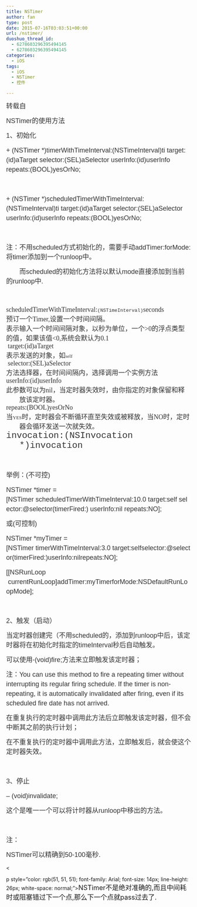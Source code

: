 ```yaml
---
title: NSTimer
author: fan
type: post
date: 2015-07-16T03:03:51+00:00
url: /nstimer/
duoshuo_thread_id:
  - 6278603296395494145
  - 6278603296395494145
categories:
  - iOS
tags:
  - iOS
  - NSTimer
  - 控件

---
```

<p style="color: rgb(51, 51, 51); font-family: Arial; font-size: 14px; line-height: 26px; white-space: normal;">
  <span style="font-size: 18px;">转载自</span>
</p>

<p style="color: rgb(51, 51, 51); font-family: Arial; font-size: 14px; line-height: 26px; white-space: normal;">
  <span style="font-size: 18px;">NSTimer的使用方法</span>
</p>

<p style="color: rgb(51, 51, 51); font-family: Arial; font-size: 14px; line-height: 26px; white-space: normal;">
  <span style="font-size: 18px;">1、初始化</span>
</p>

<p style="color: rgb(51, 51, 51); font-family: Arial; font-size: 14px; line-height: 26px; white-space: normal;">
  <span style="font-size: 18px;">+ (NSTimer *)timerWithTimeInterval:(NSTimeInterval)ti target:(id)aTarget selector:(SEL)aSelector userInfo:(id)userInfo repeats:(BOOL)yesOrNo;</span>
</p>

<p style="color: rgb(51, 51, 51); font-family: Arial; font-size: 14px; line-height: 26px; white-space: normal;">
  <span style="font-size: 18px;"><br /></span>
</p>

<p style="color: rgb(51, 51, 51); font-family: Arial; font-size: 14px; line-height: 26px; white-space: normal;">
  <span style="font-size: 18px;">+ (NSTimer *)scheduledTimerWithTimeInterval:(NSTimeInterval)ti target:(id)aTarget selector:(SEL)aSelector userInfo:(id)userInfo repeats:(BOOL)yesOrNo;</span>
</p>

<p style="color: rgb(51, 51, 51); font-family: Arial; font-size: 14px; line-height: 26px; white-space: normal;">
  <span style="font-size: 18px;"><br /></span>
</p>

<p style="color: rgb(51, 51, 51); font-family: Arial; font-size: 14px; line-height: 26px; white-space: normal;">
  <span style="font-size: 18px;">注：不用scheduled方式初始化的，需要手动addTimer:forMode: 将timer添加到一个runloop中。</span>
</p>

<p style="color: rgb(51, 51, 51); font-family: Arial; font-size: 14px; line-height: 26px; white-space: normal;">
  <span style="font-size: 18px;">　　而scheduled的初始化方法将以默认mode直接添加到当前的runloop中.</span>
</p>

<p style="color: rgb(51, 51, 51); font-family: Arial; font-size: 14px; line-height: 26px; white-space: normal;">
   
</p>

<span style="color: rgb(51, 51, 51); font-family: Arial; font-size: 14px; line-height: 26px;"></span><span style="color: rgb(51, 51, 51); font-family: Arial; font-size: 14px; line-height: 26px; background-color: rgb(255, 255, 255);"></span>

<p style="color: rgb(51, 51, 51); white-space: normal; margin-top: 0px; margin-bottom: 0px; margin-left: 36px; font-size: 13px; font-family: 'Lucida Grande'; text-indent: -36px;">
  <span style="font-size: 18px;">scheduledTimerWithTimeInterval:<span style="font-size: 13px; font-family: Courier;">(NSTimeInterval)</span>seconds  </span>
</p>

<p style="color: rgb(51, 51, 51); white-space: normal; margin-top: 0px; margin-bottom: 0px; margin-left: 36px; font-size: 13px; font-family: 'Heiti SC Light'; text-indent: -36px;">
  <span style="font-size: 18px;">预订一个Timer,设置一个时间间隔。</span>
</p>

<p style="color: rgb(51, 51, 51); white-space: normal; margin-top: 0px; margin-bottom: 0px; font-size: 13px; font-family: 'Heiti SC Light';">
  <span style="font-size: 18px;">表示输入一个时间间隔对象，以秒为单位，一个>0的浮点类型的值，如果该值<0,系统会默认为0.1</span>
</p>

<p style="color: rgb(51, 51, 51); white-space: normal; margin-top: 0px; margin-bottom: 0px; margin-left: 36px; font-size: 13px; font-family: 'Lucida Grande'; text-indent: -36px;">
  <span style="font-size: 18px;"> target:(id)aTarget</span>
</p>

<p style="color: rgb(51, 51, 51); white-space: normal; margin-top: 0px; margin-bottom: 0px; margin-left: 36px; font-size: 13px; font-family: 'Heiti SC Light'; text-indent: -36px;">
  <span style="font-size: 18px;">表示发送的对象，如<span style="font-size: 13px; font-family: 'Lucida Grande';">self</span></span>
</p>

<p style="color: rgb(51, 51, 51); white-space: normal; margin-top: 0px; margin-bottom: 0px; margin-left: 36px; font-size: 13px; font-family: 'Lucida Grande'; text-indent: -36px;">
  <span style="font-size: 18px;"> selector:(SEL)aSelector</span>
</p>

<p style="color: rgb(51, 51, 51); white-space: normal; margin-top: 0px; margin-bottom: 0px; margin-left: 36px; font-size: 13px; font-family: 'Heiti SC Light'; text-indent: -36px;">
  <span style="font-size: 18px;">方法选择器，在时间间隔内，选择调用一个实例方法</span>
</p>

<p style="color: rgb(51, 51, 51); white-space: normal; margin-top: 0px; margin-bottom: 0px; margin-left: 36px; font-size: 13px; font-family: 'Lucida Grande'; text-indent: -36px;">
  <span style="font-size: 18px;">userInfo:(id)userInfo</span>
</p>

<p style="color: rgb(51, 51, 51); white-space: normal; margin-top: 0px; margin-bottom: 0px; margin-left: 36px; font-size: 13px; font-family: 'Heiti SC Light'; text-indent: -36px;">
  <span style="font-size: 18px;">此参数可以为nil，当定时器失效时，由你指定的对象保留和释放该定时器。</span>
</p>

<p style="color: rgb(51, 51, 51); white-space: normal; margin-top: 0px; margin-bottom: 0px; margin-left: 36px; font-size: 13px; font-family: 'Lucida Grande'; text-indent: -36px;">
  <span style="font-size: 18px;">repeats:(BOOL)yesOrNo</span>
</p>

<p style="color: rgb(51, 51, 51); white-space: normal; margin-top: 0px; margin-bottom: 0px; margin-left: 36px; font-size: 13px; font-family: 'Heiti SC Light'; text-indent: -36px;">
  <span style="font-size: 18px;">当<span style="font-size: 13px; font-family: 'Lucida Grande';">YES</span>时，定时器会不断循环直至失效或被释放，当NO时，定时器会循环发送一次就失效。</span>
</p>

<p style="color: rgb(51, 51, 51); white-space: normal; margin-top: 0px; margin-bottom: 0px; margin-left: 36px; font-size: 13px; font-family: Courier; text-indent: -36px;">
  <span style="font-size: 24px;">invocation:(NSInvocation *)invocation</span>
</p>

<p style="color: rgb(51, 51, 51); font-family: Arial; font-size: 14px; line-height: 26px; white-space: normal;">
   
</p>

<p style="color: rgb(51, 51, 51); font-family: Arial; font-size: 14px; line-height: 26px; white-space: normal;">
  <span style="font-size: 18px;">举例：(不可控)</span>
</p>

<p style="color: rgb(51, 51, 51); font-family: Arial; font-size: 14px; line-height: 26px; white-space: normal;">
  <span style="font-size: 18px;">NSTimer *timer = [NSTimer scheduledTimerWithTimeInterval:10.0 target:self selector:@selector(timerFired:) userInfo:nil repeats:NO];</span>
</p>

<p style="color: rgb(51, 51, 51); font-family: Arial; font-size: 14px; line-height: 26px; white-space: normal;">
  <span style="font-size: 18px;">或(可控制)</span>
</p>

<p style="color: rgb(51, 51, 51); font-family: Arial; font-size: 14px; line-height: 26px; white-space: normal;">
  <span style="font-size: 18px;">NSTimer *<span class="s1">myTimer</span><span class="s2"> = [</span><span class="s3">NSTimer </span>timerWithTimeInterval<span class="s2">:</span><span class="s4">3.0 </span>target<span class="s2">:</span><span class="s5">self</span>selector<span class="s2">:</span><span class="s5">@selector</span><span class="s2">(timerFired:)</span>userInfo<span class="s2">:</span><span class="s5">nil</span>repeats<span class="s2">:</span><span class="s5">NO</span><span class="s2">]</span><span class="s2">;</span></span>
</p>

<p class="p1" style="color: rgb(51, 51, 51); font-family: Arial; font-size: 14px; line-height: 26px; white-space: normal;">
  <span style="font-size: 18px;"><span class="s2">[[</span><span class="s3">NSRunLoop  </span>currentRunLoop<span class="s2">]</span>addTimer<span class="s2">:</span><span class="s1">myTimer</span>forMode<span class="s2">:</span><span class="s3">NSDefaultRunLoopMode</span><span class="s2">];</span></span>
</p>

<p style="color: rgb(51, 51, 51); font-family: Arial; font-size: 14px; line-height: 26px; white-space: normal;">
  <span style="font-size: 18px;"> </span>
</p>

<p style="color: rgb(51, 51, 51); font-family: Arial; font-size: 14px; line-height: 26px; white-space: normal;">
  <span style="font-size: 18px;">2、触发（启动）</span>
</p>

<p style="color: rgb(51, 51, 51); font-family:
Arial; font-size: 14px; line-height: 26px; white-space: normal;">
  <span style="font-size: 18px;">当定时器创建完（不用scheduled的，添加到runloop中后，该定时器将在初始化时指定的timeInterval秒后自动触发。</span>
</p>

<p style="color: rgb(51, 51, 51); font-family: Arial; font-size: 14px; line-height: 26px; white-space: normal;">
  <span style="font-size: 18px;"></span>
</p>

<p style="color: rgb(51, 51, 51); font-family: Arial; font-size: 14px; line-height: 26px; white-space: normal;">
  <span style="font-size: 18px;">可以使用-(void)fire;方法来立即触发该定时器；</span>
</p>

<p style="color: rgb(51, 51, 51); font-family: Arial; font-size: 14px; line-height: 26px; white-space: normal;">
  <span style="font-size: 18px;">注：You can use this method to fire a repeating timer without interrupting its regular firing schedule. If the timer is non-repeating, it is automatically invalidated after firing, even if its scheduled fire date has not arrived.</span>
</p>

<p style="color: rgb(51, 51, 51); font-family: Arial; font-size: 14px; line-height: 26px; white-space: normal;">
  <span style="font-size: 18px;">在重复执行的定时器中调用此方法后立即触发该定时器，但不会中断其之前的执行计划；</span>
</p>

<p style="color: rgb(51, 51, 51); font-family: Arial; font-size: 14px; line-height: 26px; white-space: normal;">
  <span style="font-size: 18px;">在不重复执行的定时器中调用此方法，立即触发后，就会使这个定时器失效。</span>
</p>

<p style="color: rgb(51, 51, 51); font-family: Arial; font-size: 14px; line-height: 26px; white-space: normal;">
  <span style="font-size: 18px;"> </span>
</p>

<p style="color: rgb(51, 51, 51); font-family: Arial; font-size: 14px; line-height: 26px; white-space: normal;">
  <span style="font-size: 18px;">3、停止</span>
</p>

<p style="color: rgb(51, 51, 51); font-family: Arial; font-size: 14px; line-height: 26px; white-space: normal;">
  <span style="font-size: 18px;">&#8211; (void)invalidate;</span>
</p>

<p style="color: rgb(51, 51, 51); font-family: Arial; font-size: 14px; line-height: 26px; white-space: normal;">
  <span style="font-size: 18px;">这个是唯一一个可以将计时器从runloop中移出的方法。</span>
</p>

<p style="color: rgb(51, 51, 51); font-family: Arial; font-size: 14px; line-height: 26px; white-space: normal;">
  <span style="font-size: 18px;"> </span>
</p>

<p style="color: rgb(51, 51, 51); font-family: Arial; font-size: 14px; line-height: 26px; white-space: normal;">
  <span style="font-size: 18px;">注：</span>
</p>

<p style="color: rgb(51, 51, 51); font-family: Arial; font-size: 14px; line-height: 26px; white-space: normal;">
  <span style="font-size: 18px;">NSTimer可以精确到50-100毫秒.</span>
</p>

<
  
p style=&#8221;color: rgb(51, 51, 51); font-family: Arial; font-size: 14px; line-height: 26px; white-space: normal;&#8221;><span style="font-size: 18px;">NSTimer不是绝对准确的,而且中间耗时或阻塞错过下一个点,那么下一个点就pass过去了.</span>